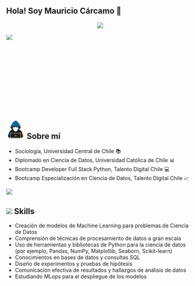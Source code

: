 ## Hola! Soy Mauricio Cárcamo 👋

<p align="center">
  <a href="https://github.com/DenverCoder1/readme-typing-svg">
    <img src="https://readme-typing-svg.herokuapp.com?font=Fira+Code&duration=1000&pause=1000&random=false&width=435&lines=Sue%C3%B1o+con+analizar+datos+del+espacio;Pienso+que+es+el+trabajo+del+futuro;Para+eso+me+he+formado+en+...;Ciencia+de+Datos!;Developer+Full+Stack+Python!;%C2%BFY+la+Sociolog%C3%ADa?;Es+mi+base+anal%C3%ADtica;Metodol%C3%B3gica;Y+sobre+todo+...;Como+me+enfrento+al+mundo;Desde+el+pensamiento+cr%C3%ADtico">
  </a>
</p>

<div style="overflow: hidden; height: 200px;">
  <img src="https://drive.google.com/uc?export=view&id=1gKOyIYn72Fer1YEjdIKWFyCu5YHUqLow" style="width: 100%; margin-top: -50px;">
</div>

## <picture><img src="https://github.com/0xAbdulKhalid/0xAbdulKhalid/raw/main/assets/mdImages/about_me.gif" width=50px></picture> **Sobre mí**

- Sociología, Universidad Central de Chile :books:
- Diplomado en Ciencia de Datos, Universidad Católica de Chile :bar_chart:
- Bootcamp Developer Full Stack Python, Talento Digital Chile :computer:
- Bootcamp Especialización en Ciencia de Datos, Talento Digital Chile :chart_with_upwards_trend:
<img src="https://user-images.githubusercontent.com/73097560/115834477-dbab4500-a447-11eb-908a-139a6edaec5c.gif">

## <img src="https://media2.giphy.com/media/QssGEmpkyEOhBCb7e1/giphy.gif?cid=ecf05e47a0n3gi1bfqntqmob8g9aid1oyj2wr3ds3mg700bl&rid=giphy.gif" width ="25"><b> Skills</b>

- Creación de modelos de Machine Learning para problemas de Ciencia de Datos
- Comprensión de técnicas de procesamiento de datos a gran escala
- Uso de herramientas y bibliotecas de Python para la ciencia de datos (por ejemplo, Pandas, NumPy, Matplotlib, Seaborn, Scikit-learn)
- Conocimientos en bases de datos y consultas SQL
- Diseño de experimentos y pruebas de hipótesis
- Comunicación efectiva de resultados y hallazgos de análisis de datos
- Estudiando MLops para el despliegue de los modelos
<br>
<p align="center">
<!--
**Mauro-Carcamo/Mauro-Carcamo** is a ✨ _special_ ✨ repository because its `README.md` (this file) appears on your GitHub profile.

Here are some ideas to get you started:

- 🔭 I’m currently working on ...
- 🌱 I’m currently learning ...
- 👯 I’m looking to collaborate on ...
- 🤔 I’m looking for help with ...
- 💬 Ask me about ...
- 📫 How to reach me: ...
- 😄 Pronouns: ...
- ⚡ Fun fact: ...
-->
